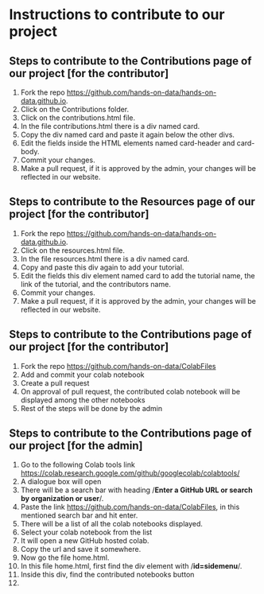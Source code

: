 # Instructions to contribute to our project

## Steps to contribute to the Contributions page of our project [for the contributor]

1) Fork the repo https://github.com/hands-on-data/hands-on-data.github.io.
2) Click on the Contributions folder.
3) Click on the contributions.html file.
4) In the file contributions.html there is a div named card.
5) Copy the div named card and paste it again below the other divs.
6) Edit the fields inside the HTML elements named card-header and card-body.
7) Commit your changes.
8) Make a pull request, if it is approved by the admin, your changes will be reflected in our website.

## Steps to contribute to the Resources page of our project [for the contributor]

1) Fork the repo https://github.com/hands-on-data/hands-on-data.github.io.
2) Click on the resources.html file.
3) In the file resources.html there is a div named card.
4) Copy and paste this div again to add your tutorial.
5) Edit the fields this div element named card to add the tutorial name, the link of the tutorial, and the contributors name.
6) Commit your changes.
7) Make a pull request, if it is approved by the admin, your changes will be reflected in our website.


## Steps to contribute to the Contributions page of our project [for the contributor]

1) Fork the repo https://github.com/hands-on-data/ColabFiles
2) Add and commit your colab notebook
3) Create a pull request
4) On approval of pull request, the contributed colab notebook will be displayed among the other notebooks
5) Rest of the steps will be done by the admin

## Steps to contribute to the Contributions page of our project [for the admin]

1) Go to the following Colab tools link https://colab.research.google.com/github/googlecolab/colabtools/
2) A dialogue box will open
3) There will be a search bar with heading /**Enter a GitHub URL or search by organization or user**/.  
4) Paste the link https://github.com/hands-on-data/ColabFiles, in this mentioned search bar and hit enter.
5) There will be a list of all the colab notebooks displayed.
6) Select your colab notebook from the list
7) It will open a new GitHub hosted colab.
8) Copy the url and save it somewhere.
9) Now go the file home.html.
10) In this file home.html, first find the div element with /**id=sidemenu**/.
11) Inside this div, find the contributed notebooks button
12) 
